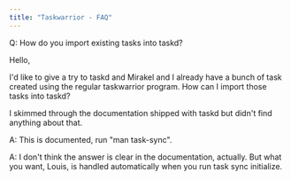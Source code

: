 ```yaml
---
title: "Taskwarrior - FAQ"
---
```


Q: How do you import existing tasks into taskd?

Hello,

I'd like to give a try to taskd and Mirakel and I already have a bunch of task created using the regular taskwarrior program. How can I import those tasks into taskd?

I skimmed through the documentation shipped with taskd but didn't find anything about that.

A: This is documented, run "man task-sync".

A: I don't think the answer is clear in the documentation, actually. But what you want, Louis, is handled automatically when you run task sync initialize.

